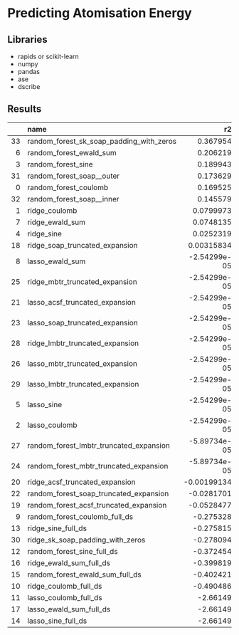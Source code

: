 # Predicting Atomisation Energy

## Libraries

- rapids or scikit-learn
- numpy
- pandas
- ase
- dscribe

## Results

|    | name                                     |           r2 |     rmse |   acc |
|---:|:-----------------------------------------|-------------:|---------:|------:|
| 33 | random_forest_sk_soap_padding_with_zeros |  0.367954    | 0.295038 | 0.763 |
|  6 | random_forest_ewald_sum                  |  0.206219    | 0.330639 | 0.734 |
|  3 | random_forest_sine                       |  0.189943    | 0.334012 | 0.742 |
| 31 | random_forest_soap__outer                |  0.173629    | 0.337358 | 0.721 |
|  0 | random_forest_coulomb                    |  0.169525    | 0.338195 | 0.725 |
| 32 | random_forest_soap__inner                |  0.145579    | 0.343036 | 0.72  |
|  1 | ridge_coulomb                            |  0.0799973   | 0.355958 | 0.72  |
|  7 | ridge_ewald_sum                          |  0.0748135   | 0.356959 | 0.72  |
|  4 | ridge_sine                               |  0.0252319   | 0.366399 | 0.721 |
| 18 | ridge_soap_truncated_expansion           |  0.00315834  | 0.370525 | 0.706 |
|  8 | lasso_ewald_sum                          | -2.54299e-05 | 0.371116 | 0.706 |
| 25 | ridge_mbtr_truncated_expansion           | -2.54299e-05 | 0.371116 | 0.706 |
| 21 | lasso_acsf_truncated_expansion           | -2.54299e-05 | 0.371116 | 0.706 |
| 23 | lasso_soap_truncated_expansion           | -2.54299e-05 | 0.371116 | 0.706 |
| 28 | ridge_lmbtr_truncated_expansion          | -2.54299e-05 | 0.371116 | 0.706 |
| 26 | lasso_mbtr_truncated_expansion           | -2.54299e-05 | 0.371116 | 0.706 |
| 29 | lasso_lmbtr_truncated_expansion          | -2.54299e-05 | 0.371116 | 0.706 |
|  5 | lasso_sine                               | -2.54299e-05 | 0.371116 | 0.706 |
|  2 | lasso_coulomb                            | -2.54299e-05 | 0.371116 | 0.706 |
| 27 | random_forest_lmbtr_truncated_expansion  | -5.89734e-05 | 0.371122 | 0.706 |
| 24 | random_forest_mbtr_truncated_expansion   | -5.89734e-05 | 0.371122 | 0.706 |
| 20 | ridge_acsf_truncated_expansion           | -0.00199134  | 0.371481 | 0.706 |
| 22 | random_forest_soap_truncated_expansion   | -0.0281701   | 0.376302 | 0.706 |
| 19 | random_forest_acsf_truncated_expansion   | -0.0528477   | 0.380791 | 0.685 |
|  9 | random_forest_coulomb_full_ds            | -0.275328    | 0.419097 | 0.711 |
| 13 | ridge_sine_full_ds                       | -0.275815    | 0.419177 | 0.706 |
| 30 | ridge_sk_soap_padding_with_zeros         | -0.278094    | 0.419552 | 0.686 |
| 12 | random_forest_sine_full_ds               | -0.372454    | 0.434763 | 0.706 |
| 16 | ridge_ewald_sum_full_ds                  | -0.399819    | 0.439076 | 0.524 |
| 15 | random_forest_ewald_sum_full_ds          | -0.402421    | 0.439484 | 0.706 |
| 10 | ridge_coulomb_full_ds                    | -0.490486    | 0.453073 | 0.702 |
| 11 | lasso_coulomb_full_ds                    | -2.66149     | 0.710122 | 0.706 |
| 17 | lasso_ewald_sum_full_ds                  | -2.66149     | 0.710122 | 0.706 |
| 14 | lasso_sine_full_ds                       | -2.66149     | 0.710122 | 0.706 |
